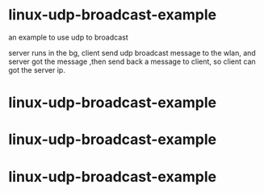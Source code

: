 # linux-udp-broadcast-example
an example to use udp to broadcast

server runs in the bg, client send udp broadcast message to the wlan, and server got the message ,then send back a message to client, so client can got the server ip.
# linux-udp-broadcast-example
# linux-udp-broadcast-example
# linux-udp-broadcast-example

